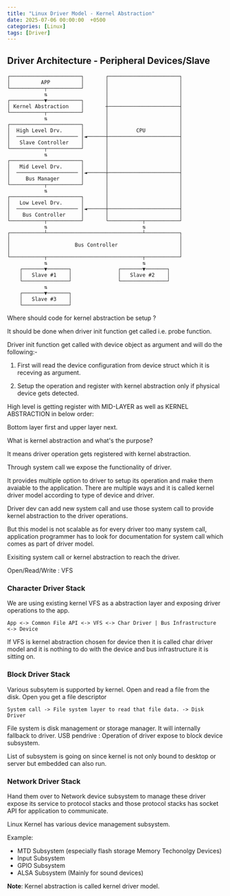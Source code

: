 ```yaml
---
title: "Linux Driver Model - Kernel Abstraction"
date: 2025-07-06 00:00:00  +0500
categories: [Linux]
tags: [Driver]
---
```


## Driver Architecture - Peripheral Devices/Slave

```
┌───────────────────────┐       ┌───────────────────────┐
│          APP          │       │                       │
└───────────┬───────────┘       │                       │
            ⇅                   │                       │
┌───────────▼───────────┐       │                       │
│ Kernel Abstraction    │       ┼───────────────────────┤
└───────────┬───────────┘       │                       │
            ⇅                   │                       │
┌───────────────────────┐       │                       │
│  High Level Drv.      │       │         CPU           │
│  ──────────────────── │◄──────┼───────────────────────┤
│   Slave Controller    │       │                       │
└───────────┬───────────┘       │                       │
            ⇅                   │                       │
┌───────────────────────┐       │                       │
│   Mid Level Drv.      │       │                       │
│  ──────────────────── │◄──────┼───────────────────────┤
│     Bus Manager       │       │                       │
└───────────┬───────────┘       │                       │
            ⇅                   │                       │
┌───────────────────────┐       │                       │
│   Low Level Drv.      │       │                       │
│  ──────────────────── │◄──────┼───────────────────────┤
│    Bus Controller     │       │                       │
└───────────┬───────────┘       └───────────┬───────────┘
            ⇅                               ⇅
┌───────────┴───────────────────────────────┴───────────┐
│                                                       │
│                     Bus Controller                    │
│                                                       │
└───────────┬───────────────────────────────┬───────────┘
            ⇅                               ⇅
    ┌───────▼───────┐               ┌───────▼───────┐
    │   Slave #1    │               │   Slave #2    │
    └───────────────┘               └───────────────┘
            ⇅
    ┌───────▼───────┐
    │   Slave #3    │
    └───────────────┘
```

Where should code for kernel abstraction be setup ?

It should be done when driver init function get called i.e. probe function.

Driver init function get called with device object as argument and will do the following:-

1. First will read the device configuration from device struct which it is receving as argument.

2. Setup the operation and register with kernel abstraction only if physical device gets detected.

High level is getting register with MID-LAYER as well as KERNEL ABSTRACTION in below order:

Bottom layer first and upper layer next. 

What is kernel abstraction and what's the purpose?

It means driver operation gets registered with kernel abstraction.

Through system call we expose the functionality of driver. 

It provides multiple option to driver to setup its operation and make them avaiable to the application.
There are multiple ways and it is called kernel driver model according to type of device and driver.

Driver dev can add new system call and use those system call to provide kernel abstraction to the driver
operations. 

But this model is not scalable as for every driver too many system call, application programmer
has to look for documentation for system call which comes as part of driver model.

Exisiting system call or kernel abstraction to reach the driver.

Open/Read/Write : VFS 

### Character Driver Stack

We are using existing kernel VFS as a abstraction layer and exposing driver operations to the app.

`App <-> Common File API <-> VFS <-> Char Driver | Bus Infrastructure <-> Device`

If VFS is kernel abstraction chosen for device then it is called char driver model and it is nothing
to do with the device and bus infrastructure it is sitting on.

### Block Driver Stack

Various subsytem is supported by kernel. Open and read a file from the disk. 
Open you get a file descriptor 

`System call -> File system layer to read that file data. -> Disk Driver`

File system is disk management or storage manager. It will internally fallback to driver.
USB pendrive : Operation of driver expose to block device subsystem.

List of subsystem is going on since kernel is not only bound to desktop or server but embedded can
also run.

### Network Driver Stack

Hand them over to Network device subsystem to manage these driver expose its service to protocol stacks
and those protocol stacks has socket API for application to communicate. 


Linux Kernel has various device management subsystem.

Example: 

- MTD Subsystem (especially flash storage Memory Techonolgy Devices)
- Input Subsystem 
- GPIO Subsystem
- ALSA Subsystem (Mainly for sound devices)

**Note**: Kernel abstraction is called kernel driver model.






















